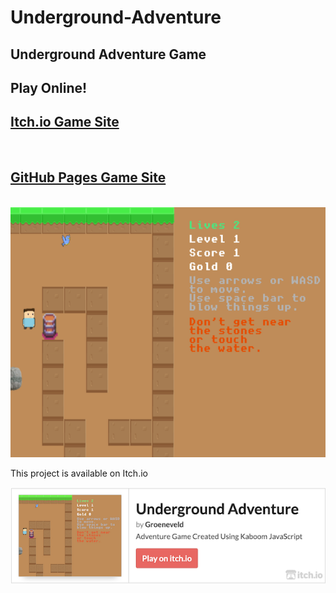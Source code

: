 # Underground-Adventure
<h2>Underground Adventure Game</h2>

<h2>Play Online!</h2>
<h2><a href="https://groeneveld.itch.io/" target="_blank" rel="noopener noreferrer">Itch.io Game Site</a></h2>
<br>
<h2><a href="https://groeneveldwoodstock.github.io/Underground-Adventure/" target="_blank" rel="noopener noreferrer">GitHub Pages Game Site</a></h2>
<br>
<img src="https://github.com/groeneveldwoodstock/Underground-Adventure/blob/main/cover.png" alt="game image">
  </body>
<p>
This project is available on Itch.io
</p>

[![Underground Adventure by Groeneveld](https://github.com/groeneveldwoodstock/Underground-Adventure/blob/main/underground.itch.png)](https://groeneveld.itch.io/underground-adventure)
</p>
